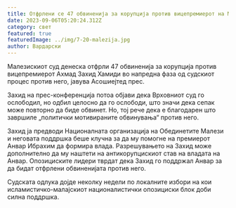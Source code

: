 ```yaml
---
title: Отфрлени се 47 обвиненија за корупција против вицепремиерот на Малезија
date: 2023-09-06T05:20:24.312Z
category: свет
featured: true
featuredImage: ../img/7-20-malezija.jpg
author: Вардарски
---
```

Малезискиот суд денеска отфрли 47 обвиненија за корупција против вицепремиерот Ахмад Захид Хамиди во напредна фаза од судскиот процес против него, јавува Асошиејтед прес.

Захид на прес-конференција потоа објави дека Врховниот суд го ослободил, но одбил целосно да го ослободи, што значи дека сепак може повторно да биде обвинет. Но, тој рече дека е благодарен што завршиле „политички мотивираните обвинувања“ против него.

Захид ја предводи Националната организација на Обединетите Малези и неговата поддршка беше клучна за да му помогне на премиерот Анвар Ибрахим да формира влада. Разрешувањето на Захид може дополнително да му наштети на антикорупцискиот став на владата на Анвар. Опозициските лидери тврдат дека Захид го поддржал Анвар за да бидат отфрлени обвиненијата против него.

Судската одлука дојде неколку недели по локалните избори на кои исламистичко-малајскиот националистички опозициски блок доби силна поддршка.